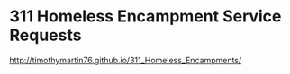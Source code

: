 # 311 Homeless Encampment Service Requests

http://timothymartin76.github.io/311_Homeless_Encampments/
